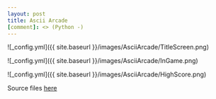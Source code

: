 ```yaml
---
layout: post
title: Ascii Arcade
[comment]: <> (Python -)
---
```


![_config.yml]({{ site.baseurl }}/images/AsciiArcade/TitleScreen.png)

![_config.yml]({{ site.baseurl }}/images/AsciiArcade/InGame.png)

![_config.yml]({{ site.baseurl }}/images/AsciiArcade/HighScore.png)

Source files [here](../downloads/AsciiArcade.zip)